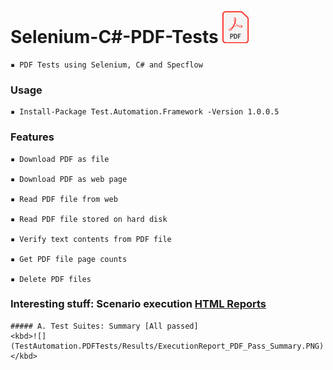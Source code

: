 # Selenium-C#-PDF-Tests <img src="https://github.com/SandeepDhamale1905/SandeepDhamaleProfile/blob/master/Logos/pdf_small.png" alt="Selenium C# PDF">
    ▪ PDF Tests using Selenium, C# and Specflow

### Usage
    ▪ Install-Package Test.Automation.Framework -Version 1.0.0.5

### Features
    ▪ Download PDF as file
 
    ▪ Download PDF as web page
 
    ▪ Read PDF file from web
 
    ▪ Read PDF file stored on hard disk
 
    ▪ Verify text contents from PDF file
 
    ▪ Get PDF file page counts
 
    ▪ Delete PDF files


### Interesting stuff: Scenario execution [HTML Reports](https://github.com/SandeepDhamale19/Selenium-PDF-Tests/tree/master/TestAutomation.PDFTests/Results)
    ##### A. Test Suites: Summary [All passed]
    <kbd>![](TestAutomation.PDFTests/Results/ExecutionReport_PDF_Pass_Summary.PNG)</kbd>
 <!--<img src="TestAutomation.UITests/Results/ExecutionReport_Pass_Summary.PNG"  width="1000" height="600">-->

 
